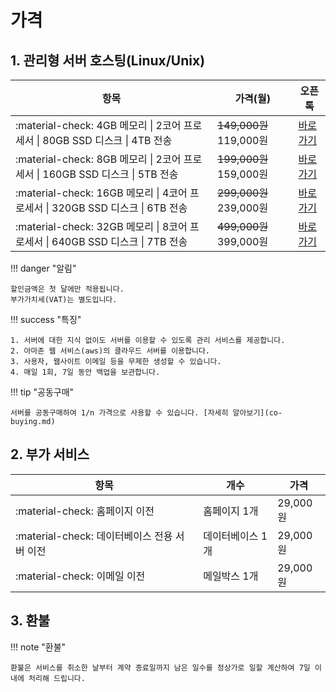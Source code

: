 # 가격

## 1. 관리형 서버 호스팅(Linux/Unix)

| 항목 | 가격(월) | 오픈톡 |
| --- | --- | --- |
| :material-check: 4GB 메모리 \| 2코어 프로세서 \| 80GB SSD 디스크 \| 4TB 전송 | ~~149,000원~~ 119,000원 | [바로가기](https://open.kakao.com/o/ssnLDdae) |
| :material-check: 8GB 메모리 \| 2코어 프로세서 \| 160GB SSD 디스크 \| 5TB 전송 | ~~199,000원~~ 159,000원 | [바로가기](https://open.kakao.com/o/ssnLDdae) |
| :material-check: 16GB 메모리 \| 4코어 프로세서 \| 320GB SSD 디스크 \| 6TB 전송 | ~~299,000원~~ 239,000원 | [바로가기](https://open.kakao.com/o/ssnLDdae) |
| :material-check: 32GB 메모리 \| 8코어 프로세서 \| 640GB SSD 디스크 \| 7TB 전송 | ~~499,000원~~ 399,000원 | [바로가기](https://open.kakao.com/o/ssnLDdae) |

!!! danger "알림"

    할인금액은 첫 달에만 적용됩니다.   
    부가가치세(VAT)는 별도입니다.   

!!! success "특징"

    1. 서버에 대한 지식 없이도 서버를 이용할 수 있도록 관리 서비스를 제공합니다.   
    2. 아마존 웹 서비스(aws)의 클라우드 서버를 이용합니다.   
    3. 사용자, 웹사이트 이메일 등을 무제한 생성할 수 있습니다.
    4. 매일 1회, 7일 동안 백업을 보관합니다.

!!! tip "공동구매"

    서버를 공동구매하여 1/n 가격으로 사용할 수 있습니다. [자세히 알아보기](co-buying.md)

## 2. 부가 서비스

| 항목 | 개수 | 가격 |
| --- | --- | --- |
| :material-check: 홈페이지 이전 | 홈페이지 1개 | 29,000원 |
| :material-check: 데이터베이스 전용 서버 이전 | 데이터베이스 1개 | 29,000원 |
| :material-check: 이메일 이전 | 메일박스 1개 | 29,000원 |

## 3. 환불

!!! note "환불"

    환불은 서비스를 취소한 날부터 계약 종료일까지 남은 일수를 정상가로 일할 계산하여 7일 이내에 처리해 드립니다.
